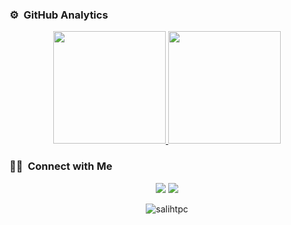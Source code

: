### ⚙️ &nbsp;GitHub Analytics

<p align="center">
  <a href="https://github.com/SalihTpc">
      <img height="180em" src="https://github-readme-stats-eight-theta.vercel.app/api?username=SalihTpc&show_icons=true&theme=algolia&include_all_commits=true&count_private=true"/>
    <img height="180em" src="https://github-readme-stats-eight-theta.vercel.app/api/top-langs/?username=SalihTpc&layout=compact&langs_count=8&theme=algolia"/>
  </a>
</p>

### 🤝🏻 &nbsp;Connect with Me

<p align="center">
<a href="https://linkedin.com/in/salih-topcu/"><img src="https://img.shields.io/badge/-Salih%20TOPCU-0077B5?style=flat&logo=Linkedin&logoColor=white"/></a>
<a href="mailto:salihtopcu@hotmail.com.tr"><img src="https://img.shields.io/badge/-salihtopcu@hotmail.com.tr-D14836?style=flat&logo=Gmail&logoColor=white"/></a>
</p>

<p align="center"> <img src="https://komarev.com/ghpvc/?username=SalihTpc&label=Profile%20views&color=0e75b6&style=flat" alt="salihtpc" /> </p>
